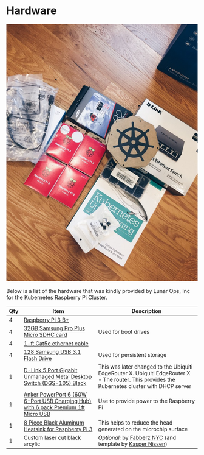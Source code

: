 # Hardware

![Hardware](../assets/hardware.png)

Below is a list of the hardware that was kindly provided by Lunar Ops, Inc for the Kubernetes Raspberry Pi Cluster.

| Qty | Item | Description |
| --- | --- | --- |
| 4 | [Raspberry Pi 3 B+]() | |
| 4 | [32GB Samsung Pro Plus Micro SDHC card]() | Used for boot drives |
| 4 | [1-ft Cat5e ethernet cable]() | |
| 4 | [128 Samsung USB 3.1 Flash Drive]() | Used for persistent storage |
| 1 | [D-Link 5 Port Gigabit Unmanaged Metal Desktop Switch (DGS-105) Black]() | This was later changed to the Ubiquiti EdgeRouter X. Ubiquiti EdgeRouter X - The router. This provides the Kubernetes cluster with DHCP server |
| 1 | [Anker PowerPort 6 (60W 6-Port USB Charging Hub) with 6 pack Premium 1ft Micro USB]() | Use to provide power to the Raspberry Pi |
| 1 | [8 Piece Black Aluminum Heatsink for Raspberry Pi 3]() | This helps to reduce the head generated on the microchip surface |
|  1 | Custom laser cut black arcylic | *Optional:* by [Fabberz NYC](https://www.fabberz.com/) (and template by [Kasper Nissen](https://twitter.com/phennex)) |
